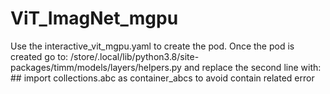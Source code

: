 # ViT_ImagNet_mgpu

Use the interactive_vit_mgpu.yaml to create the pod.
Once the pod is created go to: /store/.local/lib/python3.8/site-packages/timm/models/layers/helpers.py and replace the 
second line with: ## import collections.abc as container_abcs to avoid contain related error
